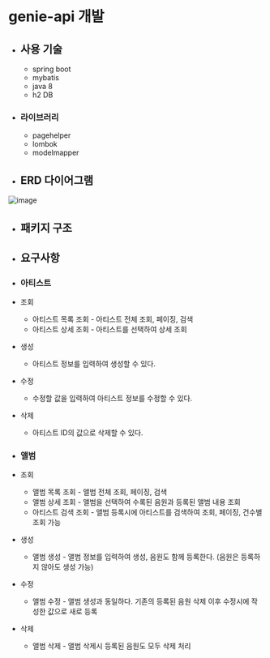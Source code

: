 # genie-api 개발
* ## 사용 기술
  * spring boot
  * mybatis
  * java 8
  * h2 DB
* ### 라이브러리
  * pagehelper
  * lombok
  * modelmapper

* ## ERD 다이어그램
![image](https://user-images.githubusercontent.com/87063007/196070922-7440042b-e392-4516-8260-1838e1addf0c.png)

* ## 패키지 구조

* ## 요구사항
 * ### 아티스트
  * 조회
    + 아티스트 목록 조회 - 아티스트 전체 조회, 페이징, 검색
    + 아티스트 상세 조회 - 아티스트를 선택하여 상세 조회
  * 생성
    + 아티스트 정보를 입력하여 생성할 수 있다.
  * 수정
    + 수정할 값을 입력하여 아티스트 정보를 수정할 수 있다.
  * 삭제
    + 아티스트 ID의 값으로 삭제할 수 있다. 

 * ### 앨범
 * 조회
   + 앨범 목록 조회 - 앨범 전체 조회, 페이징, 검색
   + 앨범 상세 조회 - 앨범을 선택하여 수록된 음원과 등록된 앨범 내용 조회
   + 아티스트 검색 조회 - 앨범 등록시에 아티스트를 검색하여 조회, 페이징, 건수별 조회 가능
 * 생성
   + 앨범 생성 - 앨범 정보를 입력하여 생성, 음원도 함께 등록한다. (음원은 등록하지 않아도 생성 가능)
 * 수정
   + 앨범 수정 - 앨범 생성과 동일하다. 기존의 등록된 음원 삭제 이후 수정시에 작성한 값으로 새로 등록
 * 삭제
   + 앨범 삭제 - 앨범 삭제시 등록된 음원도 모두 삭제 처리
